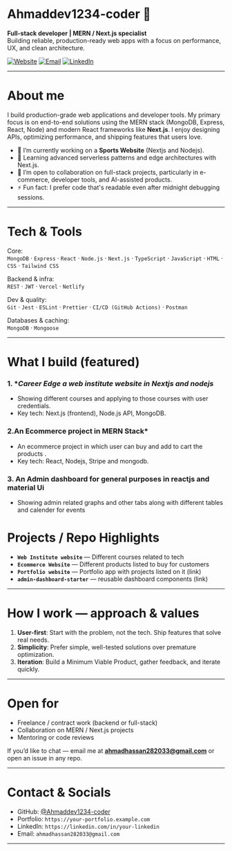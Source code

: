 # Ahmaddev1234-coder 👋

**Full-stack developer | MERN / Next.js specialist**  
Building reliable, production-ready web apps with a focus on performance, UX, and clean architecture.

[![Website](https://img.shields.io/badge/portfolio-website-blue?style=for-the-badge&logo=google-chrome)](https://your-portfolio.example.com) [![Email](https://img.shields.io/badge/contact-ahmadhassan282033%40gmail.com-c14438?style=for-the-badge&logo=gmail)](mailto:ahmadhassan282033@gmail.com) [![LinkedIn](https://img.shields.io/badge/LinkedIn-Connect-blue?style=for-the-badge&logo=linkedin)](https://linkedin.com/in/your-linkedin)  

---

# About me
I build production-grade web applications and developer tools. My primary focus is on end-to-end solutions using the MERN stack (MongoDB, Express, React, Node) and modern React frameworks like **Next.js**. I enjoy designing APIs, optimizing performance, and shipping features that users love.

- 🔭 I’m currently working on a **Sports Website** (Nextjs and Nodejs).  
- 🌱 Learning advanced serverless patterns and edge architectures with Next.js.  
- 👯 I’m open to collaboration on full-stack projects, particularly in e-commerce, developer tools, and AI-assisted products.  
- ⚡ Fun fact: I prefer code that's readable even after midnight debugging sessions.

---

# Tech & Tools
Core:  
`MongoDB` · `Express` · `React` · `Node.js` · `Next.js` · `TypeScript` · `JavaScript` · `HTML` · `CSS` · `Tailwind CSS`

Backend & infra:  
`REST`  · `JWT` · `Vercel` · `Netlify`

Dev & quality:  
`Git` · `Jest` · `ESLint` · `Prettier` · `CI/CD (GitHub Actions)` · `Postman`

Databases & caching:  
`MongoDB`  · `Mongoose`

---

# What I build (featured)

### 1. **Career Edge a web institute website in Nextjs and nodejs*  
- Showing different courses and applying to those courses with user credentials.  
- Key tech: Next.js (frontend), Node.js API, MongoDB.

### 2.An Ecommerce project in MERN Stack*  
- An ecommerce project in which user can buy and add to cart the products  .  
- Key tech: React, Nodejs, Stripe and mongodb.
### 3. An Admin dashboard for general purposes in reactjs and material Ui
- Showing admin related graphs and other tabs along with different tables and calender for events

# Projects / Repo Highlights
- **`Web Institute website`** — Different courses related to tech  
- **`Ecommerce Website`** — Different products listed to buy for customers  
- **`Portfolio website`** — Portfolio app with projects listed on it (link)  
- **`admin-dashboard-starter`** — reusable dashboard components (link)


---

# How I work — approach & values
1. **User-first**: Start with the problem, not the tech. Ship features that solve real needs.  
2. **Simplicity**: Prefer simple, well-tested solutions over premature optimization.    
3. **Iteration**: Build a Minimum Viable Product, gather feedback, and iterate quickly.

---

# Open for
- Freelance / contract work (backend or full-stack)  
- Collaboration on MERN / Next.js projects  
- Mentoring or code reviews

If you’d like to chat — email me at **ahmadhassan282033@gmail.com** or open an issue in any repo.

---

# Contact & Socials
- GitHub: [@Ahmaddev1234-coder](https://github.com/Ahmaddev1234-coder)  
- Portfolio: `https://your-portfolio.example.com`  
- LinkedIn: `https://linkedin.com/in/your-linkedin`  
- Email: `ahmadhassan282033@gmail.com`

---

